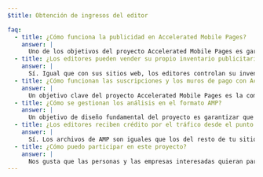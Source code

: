```yaml
---
$title: Obtención de ingresos del editor

faq:
  - title: ¿Cómo funciona la publicidad en Accelerated Mobile Pages?
    answer: |
      Uno de los objetivos del proyecto Accelerated Mobile Pages es garantizar una eficaz obtención de ingresos de los anuncios en la Web móvil al mismo tiempo que se adopta un enfoque centrado en el usuario. En este contexto, el objetivo es proporcionar compatibilidad con una amplia gama de formatos de anuncios, redes publicitarias y tecnologías en Accelerated Mobile Pages. Para ello, los que participan en el proyecto también se dedican a elaborar prácticas publicitarias sostenibles para garantizar que los anuncios en los archivos de AMP sean rápidos, seguros, atractivos y útiles para los usuarios.
  - title: ¿Los editores pueden vender su propio inventario publicitario?
    answer: |
      Sí. Igual que con sus sitios web, los editores controlan su inventario publicitario y la forma de venderlo.
  - title: ¿Cómo funcionan las suscripciones y los muros de pago con Accelerated Mobile Pages?
    answer: |
      Un objetivo clave del proyecto Accelerated Mobile Pages es la compatibilidad con las suscripciones y los muros de pago. Actualmente, AMP admite un marco de acceso flexible en el que los editores pueden controlar la experiencia de visualización de documentos por parte de los suscriptores, los usuarios registrados y los usuarios anónimos.
  - title: ¿Cómo se gestionan los análisis en el formato AMP?
    answer: |
      Un objetivo de diseño fundamental del proyecto es garantizar que los editores puedan obtener datos de análisis útiles. Aunque la compatibilidad con análisis en la versión de demostración es muy limitada, esperamos que la especificación sea compatible con diferente información de análisis y que se integre con sistemas de terceros sin comprometer la velocidad ni el tamaño del archivo de AMP. Hay varios proveedores de análisis que ya [participan](https://www.ampproject.org/who/#analytics) en el proyecto.
  - title: ¿Los editores reciben crédito por el tráfico desde el punto de vista de la medición?
    answer: |
      Sí. Los archivos de AMP son iguales que los del resto de tu sitio web; este espacio es el lienzo del editor.
  - title: ¿Cómo puedo participar en este proyecto?
    answer: |
      Nos gusta que las personas y las empresas interesadas quieran participar en este proyecto. Para ello, les pedimos que rellenen el formulario de [GitHub](https://github.com/ampproject/amphtml/issues/new) para que podamos añadirlas a una lista de distribución y mantenerlas informadas de todas las novedades.
---
```

